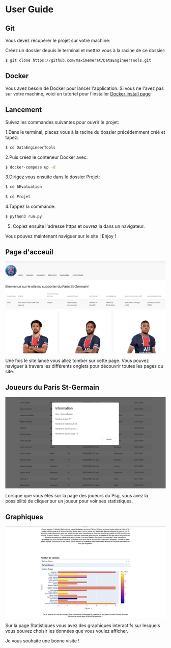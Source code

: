 # User Guide

## Git 

Vous devez récupérer le projet sur votre machine:

Créez un dossier depuis le terminal et mettez vous à la racine de ce dossier:

```
$ git clone https://github.com/maximemerat/DataEngineerTools.git
```

## Docker

Vous avez besoin de Docker pour lancer l'application.
Si vous ne l'avez pas sur votre machine, voici un tutoriel pour l'installer [Docker install page](https://www.docker.com/get-started)


## Lancement

Suivez les commandes suivantes pour ouvrir le projet:

1.Dans le terminal, placez vous à la racine du dossier précédemment créé et tapez:
```bash
$ cd DataEngineerTools
```
2.Puis créez le conteneur Docker avec:
```bash
$ docker-compose up -d
```
3.Dirigez vous ensuite dans le dossier Projet:
```bash
$ cd 6Evaluation
```
```bash
$ cd Projet
```
4.Tappez la commande:
```bash
$ python3 run.py
```
5. Copiez ensuite l'adresse https et ouvrez la dans un navigateur.

Vous pouvez maintenant naviguer sur le site ! Enjoy !

## Page d'acceuil

<p align= "center">
<img src="home.png"  align="middle">
</p>

Une fois le site lancé vous allez tomber sur cette page. Vous pouvez naviguer à travers
les différents onglets pour découvrir toutes les pages du site.

## Joueurs du Paris St-Germain

<p align= "center">
<img src="click.png"  align="middle">
</p>

Lorsque que vous êtes sur la page des joueurs du Psg, vous avez la possibilité de cliquer sur un joueur pour voir ses statistiques.

## Graphiques 

<p align= "center">
<img src="dropdown.png"  align="middle">
</p>

Sur la page Statistiques vous avez des graphiques interactifs sur lesquels vous pouvez choisir les données que vous voulez afficher.

Je vous souhaite une bonne visite !
